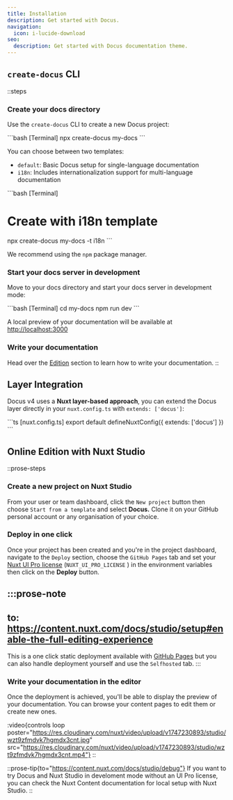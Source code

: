 ```yaml
---
title: Installation
description: Get started with Docus.
navigation:
  icon: i-lucide-download
seo:
  description: Get started with Docus documentation theme.
---
```


## `create-docus` CLI

::steps
### Create your docs directory

Use the `create-docus` CLI to create a new Docus project:

\`\`\`bash [Terminal]
npx create-docus my-docs
\`\`\`

You can choose between two templates:

- `default`: Basic Docus setup for single-language documentation
- `i18n`: Includes internationalization support for multi-language documentation

\`\`\`bash [Terminal]
# Create with i18n template
npx create-docus my-docs -t i18n
\`\`\`

We recommend using the `npm` package manager.

### Start your docs server in development

Move to your docs directory and start your docs server in development mode:

\`\`\`bash [Terminal]
cd my-docs
npm run dev
\`\`\`

A local preview of your documentation will be available at <http://localhost:3000>

### Write your documentation

Head over the [Edition](/en/concepts/edition) section to learn how to write your documentation.
::

## Layer Integration

Docus v4 uses a **Nuxt layer-based approach**, you can extend the Docus layer directly in your `nuxt.config.ts` with `extends: ['docus']`:

\`\`\`ts [nuxt.config.ts]
export default defineNuxtConfig({
  extends: ['docus']
})
\`\`\`

## Online Edition with Nuxt Studio

::prose-steps
### Create a new project on Nuxt Studio

From your user or team dashboard, click the `New project` button then choose `Start from a template` and select **Docus.** Clone it on your GitHub personal account or any organisation of your choice.

### Deploy in one click

Once your project has been created and you're in the project dashboard, navigate to the `Deploy` section, choose the `GitHub Pages` tab and set your [Nuxt UI Pro license](https://ui.nuxt.com/pro/pricing) (`NUXT_UI_PRO_LICENSE` ) in the environment variables then click on the **Deploy** button.

  :::prose-note
  ---
  to: https://content.nuxt.com/docs/studio/setup#enable-the-full-editing-experience
  ---
  This is a one click static deployment available with [GitHub Pages](https://docs.github.com/en/pages/getting-started-with-github-pages/creating-a-github-pages-site) but you can also handle deployment yourself and use the `Selfhosted` tab.
  :::

### Write your documentation in the editor

Once the deployment is achieved, you'll be able to display the preview of your documentation. You can browse your content pages to edit them or create new ones.

:video{controls loop poster="https://res.cloudinary.com/nuxt/video/upload/v1747230893/studio/wzt9zfmdvk7hgmdx3cnt.jpg" src="https://res.cloudinary.com/nuxt/video/upload/v1747230893/studio/wzt9zfmdvk7hgmdx3cnt.mp4"}
::

::prose-tip{to="https://content.nuxt.com/docs/studio/debug"}
If you want to try Docus and Nuxt Studio in develoment mode without an UI Pro license, you can check the Nuxt Content documentation for local setup with Nuxt Studio.
::
